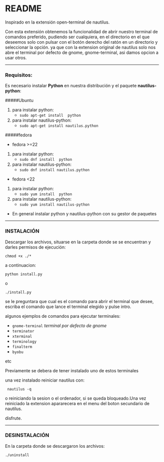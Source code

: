 # README

Inspirado en la extensión open-terminal de nautilus.

Con esta extensión obtenemos la funcionalidad de abrir nuestro terminal de comandos preferido, pudiendo ser cualquiera, en el directorio en el que deseemos solo con pulsar con el botón derecho del ratón en un directorio y seleccionar la opción. ya que con la extension original de nautilus solo nos abre el terminal por defecto de gnome, gnome-terminal, asi damos opcion a usar otros.

-----
### Requisitos:
Es necesario instalar **Python** en nuestra distribución y el paquete **nautilus-python**:

#####Ubuntu
1. para instalar python:
	* ` sudo apt-get install  python `
2. para instalar nautilus-python:
	* `sudo apt-get install nautilus.python`

#####fedora
* fedora >=22
1. para instalar python:
	* ` sudo dnf install  python `
2. para instalar nautilus-python:
	* `sudo dnf install nautilus.python`

* fedora <22
1. para instalar python:
	* ` sudo yum install  python `
2. para instalar nautilus-python:
	* `sudo yum install nautilus-python`

* En general
	instalar python y nautilus-python con su gestor de paquetes

------
### INSTALACIÓN
Descargar los archivos, situarse en la carpeta donde se se encuentran
y darles permisos de ejecución:

   ` chmod +x ./* `

a continuacion:

` python install.py `

o

` ./install.py `

   se le preguntara que cual es el comando para abrir el terminal que desee, escriba el comando que lance el terminal elegido y pulse intro.

algunos ejemplos de comandos para ejecutar terminales:
* `gnome-terminal` *terminal por defecto de gnome*
* `terminator`
* `xterminal`
* `terminology`
* `finalterm`
* `byobu`

etc

Previamente se debera de tener instalado uno de estos terminales

una vez instalado reiniciar nautilus con:

` nautilus -q`

o reiniciando la sesion o el ordenador, si se queda bloqueado.Una vez reiniciado
la extension apararecera en el menu del boton secundario de nautilus.

disfrute.

------
### DESINSTALACIÓN
En la carpeta donde se descargaron los archivos:

   ` ./uninstall `
